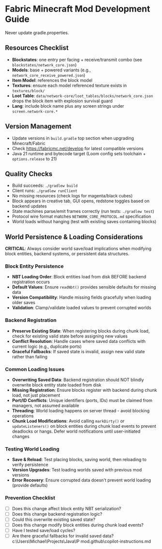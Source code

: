 # Fabric Minecraft Mod Development Guide

Never update gradle.properties.

## Resources Checklist

- **Blockstates**: one entry per facing + receive/transmit combo (see `blockstates/network_core.json`)
- **Models**: base + powered variants (e.g., `network_core_receive_powered.json`)
- **Item Model**: references the block model
- **Textures**: ensure each model referenced texture exists in `textures/block/`
- **Loot Table**: `data/network-core/loot_tables/blocks/network_core.json` drops the block item with explosion survival guard
- **Lang**: include block name plus any screen strings under `screen.network-core.*`

## Version Management

- Update versions in `build.gradle` top section when upgrading Minecraft/Fabric
- Check https://fabricmc.net/develop for latest compatible versions
- Java 21 runtime and bytecode target (Loom config sets toolchain + `options.release` to 21)

## Quality Checks

- Build succeeds: `./gradlew build`
- Client runs: `./gradlew runClient`
- No missing resources (check logs for magenta/black cubes)
- Block appears in creative tab, GUI opens, redstone toggles based on backend updates
- State machines parse/emit frames correctly (run tests: `./gradlew test`)
- Protocol wire format matches `NETWORK_CORE_PROTOCOL.md` specification
- World loads without hanging (test with existing saves containing blocks)

## World Persistence & Loading Considerations

**CRITICAL**: Always consider world save/load implications when modifying block entities, backend systems, or persistent data structures.

### Block Entity Persistence

- **NBT Loading Order**: Block entities load from disk BEFORE backend registration occurs
- **Default Values**: Ensure `readNbt()` provides sensible defaults for missing data
- **Version Compatibility**: Handle missing fields gracefully when loading older saves
- **Validation**: Clamp/validate loaded values to prevent corrupted worlds

### Backend Registration

- **Preserve Existing State**: When registering blocks during chunk load, check for existing valid state before assigning new values
- **Conflict Resolution**: Handle cases where saved data conflicts with current logic (e.g., duplicate ports)
- **Graceful Fallbacks**: If saved state is invalid, assign new valid state rather than failing

### Common Loading Issues

- **Overwriting Saved Data**: Backend registration should NOT blindly overwrite block entity state loaded from disk
- **Missing Registration**: Ensure blocks register with backend during chunk load, not just placement
- **Port/ID Conflicts**: Unique identifiers (ports, IDs) must be claimed from managers, not assumed available
- **Threading**: World loading happens on server thread - avoid blocking operations
- **Chunk Load Modifications**: Avoid calling `markDirty()` or `updateListeners()` on block entities during chunk load events to prevent deadlocks or hangs. Defer world notifications until user-initiated changes

### Testing World Loading

- **Save & Reload**: Test placing blocks, saving world, then reloading to verify persistence
- **Version Upgrades**: Test loading worlds saved with previous mod versions
- **Error Recovery**: Ensure corrupted data doesn't prevent world loading (provide defaults)

### Prevention Checklist

- [ ] Does this change affect block entity NBT serialization?
- [ ] Does this change backend registration logic?
- [ ] Could this overwrite existing saved state?
- [ ] Does this change modify block entities during chunk load events?
- [ ] Have I tested save/load cycles?
- [ ] Are there graceful fallbacks for invalid saved data? <parameter name="filePath">c:\Users\Michael\Projects\Java\IP mod\.github\copilot-instructions.md
